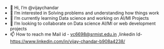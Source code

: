 - 👋 Hi, I’m @vijaychandar
- 👀 I’m interested in Solving problems and understanding how things work
- 🌱 I’m currently learning Data science and working on AI/Ml Projects
- 💞️ I’m looking to collaborate on Data science AI/Ml or web development projects
- 📫 How to reach me Mail id - vc6698@srmist.edu.in ,linkedin Id- https://www.linkedin.com/in/vijay-chandar-b908a4238/ 

<!---
vijaychandar2002/vijaychandar2002 is a ✨ special ✨ repository because its `README.md` (this file) appears on your GitHub profile.
You can click the Preview link to take a look at your changes.
--->
